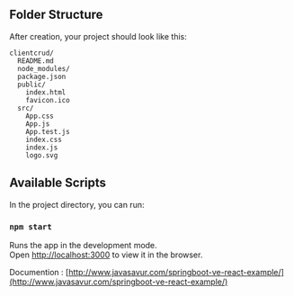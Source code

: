 ## Folder Structure

After creation, your project should look like this:

```
clientcrud/
  README.md
  node_modules/
  package.json
  public/
    index.html
    favicon.ico
  src/
    App.css
    App.js
    App.test.js
    index.css
    index.js
    logo.svg
```

## Available Scripts

In the project directory, you can run:

### `npm start`

Runs the app in the development mode.<br>
Open [http://localhost:3000](http://localhost:3000) to view it in the browser.



Documention : [http://www.javasavur.com/springboot-ve-react-example/](http://www.javasavur.com/springboot-ve-react-example/)
